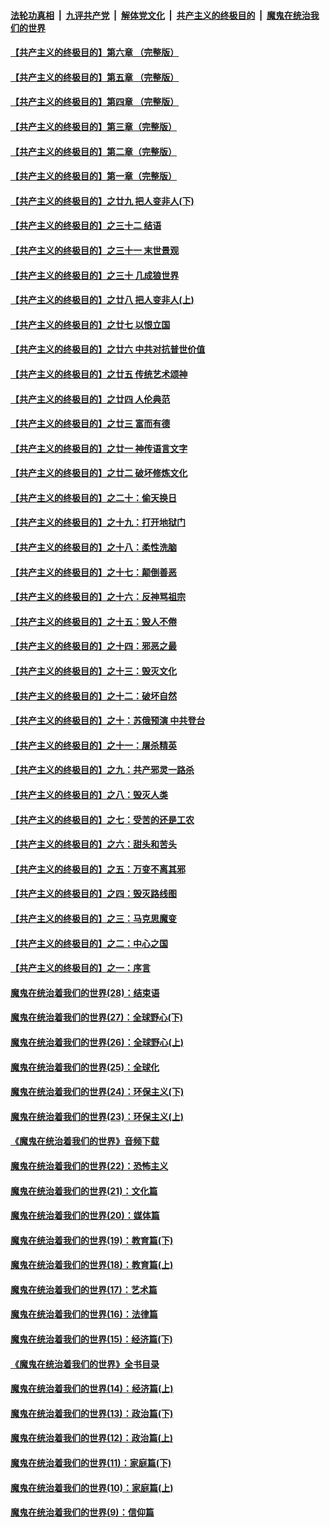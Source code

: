 ####  [法轮功真相](../../../../basic/blob/master/README.md?t=02051201) &nbsp;|&nbsp; [九评共产党](../../../../9ping.md/blob/master/README.md?t=02051201) &nbsp;|&nbsp; [解体党文化](../../../../jtdwh.md/blob/master/README.md?t=02051201)  &nbsp;|&nbsp; [共产主义的终极目的](../../../../gczydzjmd.md/blob/master/README.md?t=02051201) &nbsp;|&nbsp; [魔鬼在统治我们的世界](../../../../mgztzwmdsj.md/blob/master/README.md?t=02051201) 

#### [【共产主义的终极目的】第六章 （完整版）](../pages/nsc422/n11428913.md?t=02051201) 

#### [【共产主义的终极目的】第五章 （完整版）](../pages/nsc422/n11428912.md?t=02051201) 

#### [【共产主义的终极目的】第四章 （完整版）](../pages/nsc422/n11428907.md?t=02051201) 

#### [【共产主义的终极目的】第三章（完整版）](../pages/nsc422/n11428848.md?t=02051201) 

#### [【共产主义的终极目的】第二章（完整版）](../pages/nsc422/n11428831.md?t=02051201) 

#### [【共产主义的终极目的】第一章（完整版）](../pages/nsc422/n11417651.md?t=02051201) 

#### [【共产主义的终极目的】之廿九 把人变非人(下)](../pages/nsc422/n11344140.md?t=02051201) 

#### [【共产主义的终极目的】之三十二 结语](../pages/nsc422/n11360535.md?t=02051201) 

#### [【共产主义的终极目的】之三十一 末世景观](../pages/nsc422/n11351129.md?t=02051201) 

#### [【共产主义的终极目的】之三十 几成狼世界](../pages/nsc422/n11348280.md?t=02051201) 

#### [【共产主义的终极目的】之廿八 把人变非人(上)](../pages/nsc422/n11340492.md?t=02051201) 

#### [【共产主义的终极目的】之廿七 以恨立国](../pages/nsc422/n11336944.md?t=02051201) 

#### [【共产主义的终极目的】之廿六 中共对抗普世价值](../pages/nsc422/n11324785.md?t=02051201) 

#### [【共产主义的终极目的】之廿五 传统艺术颂神](../pages/nsc422/n11296396.md?t=02051201) 

#### [【共产主义的终极目的】之廿四 人伦典范](../pages/nsc422/n11296397.md?t=02051201) 

#### [【共产主义的终极目的】之廿三 富而有德](../pages/nsc422/n11283598.md?t=02051201) 

#### [【共产主义的终极目的】之廿一 神传语言文字](../pages/nsc422/n11263265.md?t=02051201) 

#### [【共产主义的终极目的】之廿二 破坏修炼文化](../pages/nsc422/n11245728.md?t=02051201) 

#### [【共产主义的终极目的】之二十：偷天换日](../pages/nsc422/n11238846.md?t=02051201) 

#### [【共产主义的终极目的】之十九：打开地狱门](../pages/nsc422/n11206376.md?t=02051201) 

#### [【共产主义的终极目的】之十八：柔性洗脑](../pages/nsc422/n11199994.md?t=02051201) 

#### [【共产主义的终极目的】之十七：颠倒善恶](../pages/nsc422/n11179782.md?t=02051201) 

#### [【共产主义的终极目的】之十六：反神骂祖宗](../pages/nsc422/n11166798.md?t=02051201) 

#### [【共产主义的终极目的】之十五：毁人不倦](../pages/nsc422/n11166792.md?t=02051201) 

#### [【共产主义的终极目的】之十四：邪恶之最](../pages/nsc422/n11150249.md?t=02051201) 

#### [【共产主义的终极目的】之十三：毁灭文化](../pages/nsc422/n11135227.md?t=02051201) 

#### [【共产主义的终极目的】之十二：破坏自然](../pages/nsc422/n11135214.md?t=02051201) 

#### [【共产主义的终极目的】之十：苏俄预演 中共登台](../pages/nsc422/n11118424.md?t=02051201) 

#### [【共产主义的终极目的】之十一：屠杀精英](../pages/nsc422/n11118442.md?t=02051201) 

#### [【共产主义的终极目的】之九：共产邪灵一路杀](../pages/nsc422/n11114139.md?t=02051201) 

#### [【共产主义的终极目的】之八：毁灭人类](../pages/nsc422/n11108503.md?t=02051201) 

#### [【共产主义的终极目的】之七：受苦的还是工农](../pages/nsc422/n11101809.md?t=02051201) 

#### [【共产主义的终极目的】之六：甜头和苦头](../pages/nsc422/n11096971.md?t=02051201) 

#### [【共产主义的终极目的】之五：万变不离其邪](../pages/nsc422/n11091285.md?t=02051201) 

#### [【共产主义的终极目的】之四：毁灭路线图](../pages/nsc422/n11086284.md?t=02051201) 

#### [【共产主义的终极目的】之三：马克思魔变](../pages/nsc422/n11061941.md?t=02051201) 

#### [【共产主义的终极目的】之二：中心之国](../pages/nsc422/n11047728.md?t=02051201) 

#### [【共产主义的终极目的】之一：序言](../pages/nsc422/n11086077.md?t=02051201) 

#### [魔鬼在统治着我们的世界(28)：结束语](../pages/nsc422/n10936246.md?t=02051201) 

#### [魔鬼在统治着我们的世界(27)：全球野心(下)](../pages/nsc422/n10928319.md?t=02051201) 

#### [魔鬼在统治着我们的世界(26)：全球野心(上)](../pages/nsc422/n10900318.md?t=02051201) 

#### [魔鬼在统治着我们的世界(25)：全球化](../pages/nsc422/n10788205.md?t=02051201) 

#### [魔鬼在统治着我们的世界(24)：环保主义(下)](../pages/nsc422/n10695307.md?t=02051201) 

#### [魔鬼在统治着我们的世界(23)：环保主义(上)](../pages/nsc422/n10688613.md?t=02051201) 

#### [《魔鬼在统治着我们的世界》音频下载](../pages/nsc422/n10635553.md?t=02051201) 

#### [魔鬼在统治着我们的世界(22)：恐怖主义](../pages/nsc422/n10614727.md?t=02051201) 

#### [魔鬼在统治着我们的世界(21)：文化篇](../pages/nsc422/n10597706.md?t=02051201) 

#### [魔鬼在统治着我们的世界(20)：媒体篇](../pages/nsc422/n10586579.md?t=02051201) 

#### [魔鬼在统治着我们的世界(19)：教育篇(下)](../pages/nsc422/n10564808.md?t=02051201) 

#### [魔鬼在统治着我们的世界(18)：教育篇(上)](../pages/nsc422/n10526970.md?t=02051201) 

#### [魔鬼在统治着我们的世界(17)：艺术篇](../pages/nsc422/n10499093.md?t=02051201) 

#### [魔鬼在统治着我们的世界(16)：法律篇](../pages/nsc422/n10485969.md?t=02051201) 

#### [魔鬼在统治着我们的世界(15)：经济篇(下)](../pages/nsc422/n10469975.md?t=02051201) 

#### [《魔鬼在统治着我们的世界》全书目录](../pages/nsc422/n10464261.md?t=02051201) 

#### [魔鬼在统治着我们的世界(14)：经济篇(上)](../pages/nsc422/n10457370.md?t=02051201) 

#### [魔鬼在统治着我们的世界(13)：政治篇(下)](../pages/nsc422/n10448270.md?t=02051201) 

#### [魔鬼在统治着我们的世界(12)：政治篇(上)](../pages/nsc422/n10444576.md?t=02051201) 

#### [魔鬼在统治着我们的世界(11)：家庭篇(下)](../pages/nsc422/n10440961.md?t=02051201) 

#### [魔鬼在统治着我们的世界(10)：家庭篇(上)](../pages/nsc422/n10435448.md?t=02051201) 

#### [魔鬼在统治着我们的世界(9)：信仰篇](../pages/nsc422/n10432159.md?t=02051201) 

